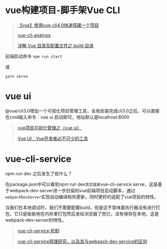 # vue构建项目-脚手架Vue CLI

>[【vue】使用vue-cli4.0快速搭建一个项目](https://blog.csdn.net/liyunkun888/article/details/102738377)
>
>[vue-cli-analysis](https://kuangpf.com/vue-cli-analysis/)
>
>[详解 Vue 目录及配置文件之 build 目录](https://cloud.tencent.com/developer/article/1707933)

前端启动命令
`npm run start`

或

`yarn serve`

# vue ui

@vue/cli3.0增加一个可视化项目管理工具，全局安装完成cli3.0之后，可以直接在cmd输入命令：vue ui  启动即可，地址默认是localhost:8000

> [vue项目可视化管理之（vue ui）](https://blog.csdn.net/wang1006008051/article/details/93506592)
>
> [Vue UI：Vue开发者必不可少的工具](https://www.cnblogs.com/fundebug/p/vue-ui.html)

# vue-cli-service

npm run dev 之后发生了些什么？

在package.json中可以看到npm run dev`其实就是`vue-cli-service serve，这是基于webpack-dev-server进一步封装的vue前端项目启动脚本，通过`webpackDevServer`实现自动编译和热更新，同时更好的适配了vue项目的特性。

当我们在本地调试时，我们不需要配置build，但是这不意味着执行器没有进行打包，它只是偷偷地在内存里打包然后发给浏览器了而已，没有保存在本地，这是webpack-dev-server的特性。

> [vue-cli-service 机制](https://segmentfault.com/a/1190000020338771)
>
> [vue-cli-service原理研究，以及其与webpack-dev-service的区别](https://blog.csdn.net/qq_41430522/article/details/118662122)

